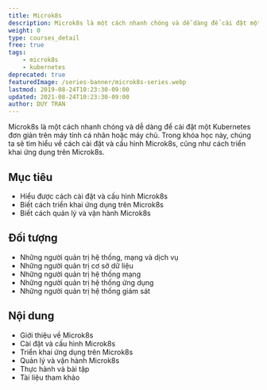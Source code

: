 ```yaml
---
title: Microk8s
description: Microk8s là một cách nhanh chóng và dễ dàng để cài đặt một Kubernetes đơn giản trên máy tính cá nhân hoặc máy chủ. Trong khóa học này, chúng ta sẽ tìm hiểu về cách cài đặt và cấu hình Microk8s, cũng như cách triển khai ứng dụng trên Microk8s.
weight: 0
type: courses_detail
free: true
tags: 
    - microk8s
    - kubernetes
deprecated: true
featuredImage: /series-banner/microk8s-series.webp
lastmod: 2019-08-24T10:23:30-09:00
updated: 2021-08-24T10:23:30-09:00
author: DUY TRAN
---
```


Microk8s là một cách nhanh chóng và dễ dàng để cài đặt một Kubernetes đơn giản trên máy tính cá nhân hoặc máy chủ. Trong khóa học này, chúng ta sẽ tìm hiểu về cách cài đặt và cấu hình Microk8s, cũng như cách triển khai ứng dụng trên Microk8s.

## Mục tiêu

- Hiểu được cách cài đặt và cấu hình Microk8s
- Biết cách triển khai ứng dụng trên Microk8s
- Biết cách quản lý và vận hành Microk8s

## Đối tượng

- Những người quản trị hệ thống, mạng và dịch vụ
- Những người quản trị cơ sở dữ liệu
- Những người quản trị hệ thống mạng
- Những người quản trị hệ thống ứng dụng
- Những người quản trị hệ thống giám sát

## Nội dung

- Giới thiệu về Microk8s
- Cài đặt và cấu hình Microk8s
- Triển khai ứng dụng trên Microk8s
- Quản lý và vận hành Microk8s
- Thực hành và bài tập
- Tài liệu tham khảo
